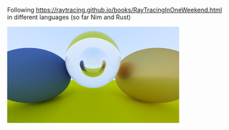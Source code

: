 Following https://raytracing.github.io/books/RayTracingInOneWeekend.html in different languages (so far Nim and Rust)

![alt text](https://github.com/danielclarke/raytracing/blob/main/rust/images/hovering-centre-bubble.png?raw=true)